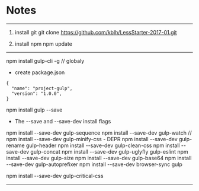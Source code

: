 # Notes
-------

1. install git
git clone https://github.com/kblh/LessStarter-2017-01.git

2. install npm
npm update

-----

npm install gulp-cli -g // globaly

- create package.json
```
{
  "name": "project-gulp",
  "version": "1.0.0",
}
```

npm install gulp --save

- The --save and --save-dev install flags

npm install --save-dev gulp-sequence
npm install --save-dev gulp-watch
// npm install --save-dev gulp-minify-css - DEPR
npm install --save-dev gulp-rename gulp-header
npm install --save-dev gulp-clean-css
npm install --save-dev gulp-concat
npm install --save-dev gulp-uglyfly gulp-eslint
npm install --save-dev gulp-size
npm install --save-dev gulp-base64
npm install --save-dev gulp-autoprefixer
npm install --save-dev browser-sync gulp

npm install --save-dev gulp-critical-css

----

